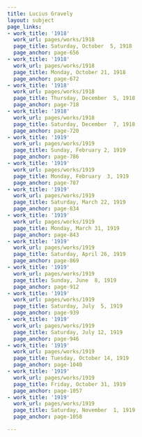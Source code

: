 ```yaml
---
title: Lucius Gravely
layout: subject
page_links:
- work_title: '1918'
  work_url: pages/works/1918
  page_title: Saturday, October  5, 1918
  page_anchor: page-656
- work_title: '1918'
  work_url: pages/works/1918
  page_title: Monday, October 21, 1918
  page_anchor: page-672
- work_title: '1918'
  work_url: pages/works/1918
  page_title: Thursday, December  5, 1918
  page_anchor: page-718
- work_title: '1918'
  work_url: pages/works/1918
  page_title: Saturday, December  7, 1918
  page_anchor: page-720
- work_title: '1919'
  work_url: pages/works/1919
  page_title: Sunday, February 2, 1919
  page_anchor: page-786
- work_title: '1919'
  work_url: pages/works/1919
  page_title: Monday, February  3, 1919
  page_anchor: page-787
- work_title: '1919'
  work_url: pages/works/1919
  page_title: Saturday, March 22, 1919
  page_anchor: page-834
- work_title: '1919'
  work_url: pages/works/1919
  page_title: Monday, March 31, 1919
  page_anchor: page-843
- work_title: '1919'
  work_url: pages/works/1919
  page_title: Saturday, April 26, 1919
  page_anchor: page-869
- work_title: '1919'
  work_url: pages/works/1919
  page_title: Sunday, June  8, 1919
  page_anchor: page-912
- work_title: '1919'
  work_url: pages/works/1919
  page_title: Saturday, July  5, 1919
  page_anchor: page-939
- work_title: '1919'
  work_url: pages/works/1919
  page_title: Saturday, July 12, 1919
  page_anchor: page-946
- work_title: '1919'
  work_url: pages/works/1919
  page_title: Tuesday, October 14, 1919
  page_anchor: page-1040
- work_title: '1919'
  work_url: pages/works/1919
  page_title: Friday, October 31, 1919
  page_anchor: page-1057
- work_title: '1919'
  work_url: pages/works/1919
  page_title: Saturday, November  1, 1919
  page_anchor: page-1058

---
```

